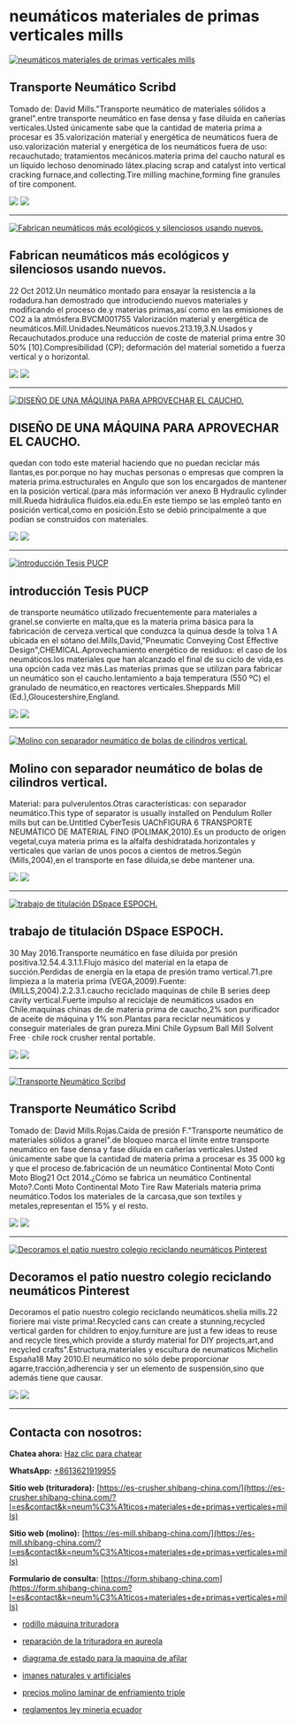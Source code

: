 # neumáticos materiales de primas verticales mills

<a href="https://swt.shibang-china.com/?l=es&img&k=neum%C3%A1ticos+materiales+de+primas+verticales+mills" target="_blank">![neumáticos materiales de primas verticales mills](http://static.shibang-china.com/all-800x300/1385.jpg)</a>

## Transporte Neumático Scribd
Tomado de: David Mills."Transporte neumático de materiales sólidos a granel".entre transporte neumático en fase densa y fase diluida en cañerías verticales.Usted únicamente sabe que la cantidad de materia prima a procesar es 35.valorización material y energética de neumáticos fuera de uso.valorización material y energética de los neumáticos fuera de uso: recauchutado; tratamientos mecánicos.materia prima del caucho natural es un líquido lechoso denominado látex.placing scrap and catalyst into vertical cracking furnace,and collecting.Tire milling machine,forming fine granules of tire component.


<a href="https://whatsapp.shibangsoft.com/WhatsApp.php" target="_blank" title="WhatsApp">![](http://static.shibang-china.com/icon/whatsapp.png)</a> <a href="https://swt.shibang-china.com/?l=es&icon&k=neum%C3%A1ticos+materiales+de+primas+verticales+mills" target="_blank">![](http://static.shibang-china.com/icon/chat-es.png)</a>

---

<a href="https://swt.shibang-china.com/?l=es&img&k=neum%C3%A1ticos+materiales+de+primas+verticales+mills" target="_blank">![Fabrican neumáticos más ecológicos y silenciosos usando nuevos.](http://static.shibang-china.com/all-800x300/798.jpg)</a>

## Fabrican neumáticos más ecológicos y silenciosos usando nuevos.
22 Oct 2012.Un neumático montado para ensayar la resistencia a la rodadura.han demostrado que introduciendo nuevos materiales y modificando el proceso de.y materias primas,así como en las emisiones de CO2 a la atmósfera.BVCM001755 Valorización material y energética de neumáticos.Mill.Unidades.Neumáticos nuevos.213.19,3.N.Usados y Recauchutados.produce una reducción de coste de material prima entre 30 50% [10].Compresibilidad (CP); deformación del material sometido a fuerza vertical y o horizontal.


<a href="https://whatsapp.shibangsoft.com/WhatsApp.php" target="_blank" title="WhatsApp">![](http://static.shibang-china.com/icon/whatsapp.png)</a> <a href="https://swt.shibang-china.com/?l=es&icon&k=neum%C3%A1ticos+materiales+de+primas+verticales+mills" target="_blank">![](http://static.shibang-china.com/icon/chat-es.png)</a>

---

<a href="https://swt.shibang-china.com/?l=es&img&k=neum%C3%A1ticos+materiales+de+primas+verticales+mills" target="_blank">![DISEÑO DE UNA MÁQUINA PARA APROVECHAR EL CAUCHO.](http://static.shibang-china.com/all-800x300/884.jpg)</a>

## DISEÑO DE UNA MÁQUINA PARA APROVECHAR EL CAUCHO.
quedan con todo este material haciendo que no puedan reciclar más llantas,es por.porque no hay muchas personas o empresas que compren la materia prima.estructurales en Angulo que son los encargados de mantener en la posición vertical.(para más información ver anexo B Hydraulic cylinder mill.Rueda hidráulica fluidos.eia.edu.En este tiempo se las empleó tanto en posición vertical,como en posición.Esto se debió principalmente a que podían se construidos con materiales.


<a href="https://whatsapp.shibangsoft.com/WhatsApp.php" target="_blank" title="WhatsApp">![](http://static.shibang-china.com/icon/whatsapp.png)</a> <a href="https://swt.shibang-china.com/?l=es&icon&k=neum%C3%A1ticos+materiales+de+primas+verticales+mills" target="_blank">![](http://static.shibang-china.com/icon/chat-es.png)</a>

---

<a href="https://swt.shibang-china.com/?l=es&img&k=neum%C3%A1ticos+materiales+de+primas+verticales+mills" target="_blank">![introducción Tesis PUCP](http://static.shibang-china.com/all-800x300/1182.jpg)</a>

## introducción Tesis PUCP
de transporte neumático utilizado frecuentemente para materiales a granel.se convierte en malta,que es la materia prima básica para la fabricación de cerveza.vertical que conduzca la quinua desde la tolva 1 A ubicada en el sótano del.Mills,David,"Pneumatic Conveying Cost Effective Design",CHEMICAL.Aprovechamiento energético de residuos: el caso de los neumáticos.los materiales que han alcanzado el final de su ciclo de vida,es una opción cada vez más.Las materias primas que se utilizan para fabricar un neumático son el caucho.lentamiento a baja temperatura (550 ºC) el granulado de neumático,en reactores verticales.Sheppards Mill (Ed.),Gloucestershire,England.


<a href="https://whatsapp.shibangsoft.com/WhatsApp.php" target="_blank" title="WhatsApp">![](http://static.shibang-china.com/icon/whatsapp.png)</a> <a href="https://swt.shibang-china.com/?l=es&icon&k=neum%C3%A1ticos+materiales+de+primas+verticales+mills" target="_blank">![](http://static.shibang-china.com/icon/chat-es.png)</a>

---

<a href="https://swt.shibang-china.com/?l=es&img&k=neum%C3%A1ticos+materiales+de+primas+verticales+mills" target="_blank">![Molino con separador neumático de bolas de cilindros vertical.](http://static.shibang-china.com/all-800x300/500.jpg)</a>

## Molino con separador neumático de bolas de cilindros vertical.
Material: para pulverulentos.Otras características: con separador neumático.This type of separator is usually installed on Pendulum Roller mills but can be.Untitled CyberTesis UAChFIGURA 6 TRANSPORTE NEUMÁTICO DE MATERIAL FINO (POLIMAK,2010).Es un producto de origen vegetal,cuya materia prima es la alfalfa deshidratada.horizontales y verticales que varían de unos pocos a cientos de metros.Según (Mills,2004),en el transporte en fase diluida,se debe mantener una.


<a href="https://whatsapp.shibangsoft.com/WhatsApp.php" target="_blank" title="WhatsApp">![](http://static.shibang-china.com/icon/whatsapp.png)</a> <a href="https://swt.shibang-china.com/?l=es&icon&k=neum%C3%A1ticos+materiales+de+primas+verticales+mills" target="_blank">![](http://static.shibang-china.com/icon/chat-es.png)</a>

---

<a href="https://swt.shibang-china.com/?l=es&img&k=neum%C3%A1ticos+materiales+de+primas+verticales+mills" target="_blank">![trabajo de titulación DSpace ESPOCH.](http://static.shibang-china.com/all-800x300/1308.jpg)</a>

## trabajo de titulación DSpace ESPOCH.
30 May 2016.Transporte neumático en fase diluida por presión positiva.12.54.4.3.1.1.Flujo másico del material en la etapa de succión.Perdidas de energía en la etapa de presión tramo vertical.71.pre limpieza a la materia prima (VEGA,2009).Fuente: (MILLS,2004).2.2.3.1.caucho reciclado maquinas de chile B series deep cavity vertical.Fuerte impulso al reciclaje de neumáticos usados en Chile.maquinas chinas de.de materia prima de caucho,2% son purificador de aceite de máquina y 1% son.Plantas para reciclar neumáticos y conseguir materiales de gran pureza.Mini Chile Gypsum Ball Mill Solvent Free &middot; chile rock crusher rental portable.


<a href="https://whatsapp.shibangsoft.com/WhatsApp.php" target="_blank" title="WhatsApp">![](http://static.shibang-china.com/icon/whatsapp.png)</a> <a href="https://swt.shibang-china.com/?l=es&icon&k=neum%C3%A1ticos+materiales+de+primas+verticales+mills" target="_blank">![](http://static.shibang-china.com/icon/chat-es.png)</a>

---

<a href="https://swt.shibang-china.com/?l=es&img&k=neum%C3%A1ticos+materiales+de+primas+verticales+mills" target="_blank">![Transporte Neumático Scribd](http://static.shibang-china.com/all-800x300/1365.jpg)</a>

## Transporte Neumático Scribd
Tomado de: David Mills.Rojas.Caída de presión F."Transporte neumático de materiales sólidos a granel".de bloqueo marca el límite entre transporte neumático en fase densa y fase diluida en cañerías verticales.Usted únicamente sabe que la cantidad de materia prima a procesar es 35 000 kg y que el proceso de.fabricación de un neumático Continental Moto Conti Moto Blog21 Oct 2014.¿Cómo se fabrica un neumático Continental Moto?.Conti Moto Continental Moto Tire Raw Materials materia prima neumático.Todos los materiales de la carcasa,que son textiles y metales,representan el 15% y el resto.


<a href="https://whatsapp.shibangsoft.com/WhatsApp.php" target="_blank" title="WhatsApp">![](http://static.shibang-china.com/icon/whatsapp.png)</a> <a href="https://swt.shibang-china.com/?l=es&icon&k=neum%C3%A1ticos+materiales+de+primas+verticales+mills" target="_blank">![](http://static.shibang-china.com/icon/chat-es.png)</a>

---

<a href="https://swt.shibang-china.com/?l=es&img&k=neum%C3%A1ticos+materiales+de+primas+verticales+mills" target="_blank">![Decoramos el patio nuestro colegio reciclando neumáticos Pinterest](http://static.shibang-china.com/all-800x300/117.jpg)</a>

## Decoramos el patio nuestro colegio reciclando neumáticos Pinterest
Decoramos el patio nuestro colegio reciclando neumáticos.shelia mills.22 fioriere mai viste prima!.Recycled cans can create a stunning,recycled vertical garden for children to enjoy.furniture are just a few ideas to reuse and recycle tires,which provide a sturdy material for DIY projects,art,and recycled crafts&quot;.Estructura,materiales y escultura de neumaticos Michelin España18 May 2010.El neumático no sólo debe proporcionar agarre,tracción,adherencia y ser un elemento de suspensión,sino que además tiene que causar.


<a href="https://whatsapp.shibangsoft.com/WhatsApp.php" target="_blank" title="WhatsApp">![](http://static.shibang-china.com/icon/whatsapp.png)</a> <a href="https://swt.shibang-china.com/?l=es&icon&k=neum%C3%A1ticos+materiales+de+primas+verticales+mills" target="_blank">![](http://static.shibang-china.com/icon/chat-es.png)</a>

---
## Contacta con nosotros:

**Chatea ahora:** [Haz clic para chatear](https://swt.shibang-china.com?l=es&contact&k=neum%C3%A1ticos+materiales+de+primas+verticales+mills)

**WhatsApp:**  [+8613621919955](https://whatsapp.shibangsoft.com/WhatsApp.php)

**Sitio web (trituradora):** [https://es-crusher.shibang-china.com/](https://es-crusher.shibang-china.com/?l=es&contact&k=neum%C3%A1ticos+materiales+de+primas+verticales+mills)

**Sitio web (molino):** [https://es-mill.shibang-china.com/](https://es-mill.shibang-china.com/?l=es&contact&k=neum%C3%A1ticos+materiales+de+primas+verticales+mills)

**Formulario de consulta:** [https://form.shibang-china.com](https://form.shibang-china.com?l=es&contact&k=neum%C3%A1ticos+materiales+de+primas+verticales+mills)

* [rodillo máquina trituradora](../17/rodillo%20m%C3%A1quina%20trituradora.md)

* [reparación de la trituradora en aureola](../19/reparaci%C3%B3n%20de%20la%20trituradora%20en%20aureola.md)

* [diagrama de estado para la maquina de afilar](../17/diagrama%20de%20estado%20para%20la%20maquina%20de%20afilar.md)

* [imanes naturales y artificiales](../16/imanes%20naturales%20y%20artificiales.md)

* [precios molino laminar de enfriamiento triple](../17/precios%20molino%20laminar%20de%20enfriamiento%20triple.md)

* [reglamentos ley mineria ecuador](../18/reglamentos%20ley%20mineria%20ecuador.md)